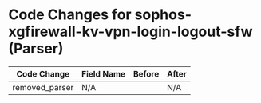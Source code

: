 # Code Changes for sophos-xgfirewall-kv-vpn-login-logout-sfw (Parser)

| Code Change | Field Name | Before | After |
|-------------|------------|--------|-------|
| removed_parser | N/A |  | N/A |
